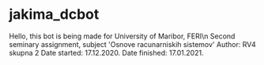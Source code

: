 # jakima_dcbot
Hello, this bot is being made for University of Maribor, FERI\n
Second seminary assignment, subject 'Osnove racunarniskih sistemov'
Author: RV4 skupna 2
Date started: 17.12.2020.
Date finished: 17.01.2021.
